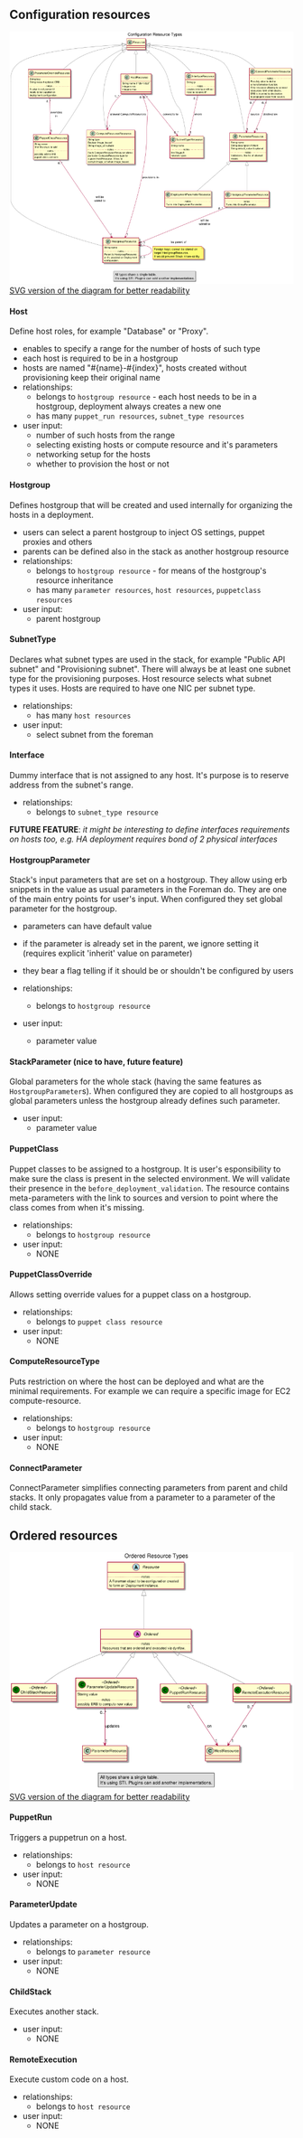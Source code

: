 ## Configuration resources

![Configuration resource class diagram](./diagrams/config_resource_overview.png)
[SVG version of the diagram for better readability](./diagrams/config_resource_overview.svg)

#### Host
Define host roles, for example "Database" or "Proxy".

* enables to specify a range for the number of hosts of such type
* each host is required to be in a hostgroup
* hosts are named "#{name}-#{index}", hosts created without provisioning keep their original name
* relationships:
  * belongs to `hostgroup resource` - each host needs to be in a hostgroup, deployment always creates a new one
  * has many `puppet_run resources`, `subnet_type resources`
* user input:
  * number of such hosts from the range
  * selecting existing hosts or compute resource and it's parameters
  * networking setup for the hosts
  * whether to provision the host or not

#### Hostgroup
Defines hostgroup that will be created and used internally for organizing the hosts in a deployment.

* users can select a parent hostgroup to inject OS settings, puppet proxies and others
* parents can be defined also in the stack as another hostgroup resource
* relationships:
  * belongs to `hostgroup resource` - for means of the hostgroup's resource inheritance
  * has many `parameter resources`, `host resources`, `puppetclass resources`
* user input:
  * parent hostgroup

#### SubnetType
Declares what subnet types are used in the stack, for example "Public API subnet" and "Provisioning subnet". There will always be at least one subnet type for the provisioning purposes. Host resource selects what subnet types it uses. Hosts are required to have one NIC per subnet type.

* relationships:
  * has many `host resources`
* user input:
  * select subnet from the foreman

#### Interface
Dummy interface that is not assigned to any host. It's purpose is to reserve address from the subnet's range.

* relationships:
  * belongs to `subnet_type resource`

**FUTURE FEATURE**: *it might be interesting to define interfaces requirements on hosts too, e.g. HA deployment requires bond of 2 physical interfaces*

#### HostgroupParameter
Stack's input parameters that are set on a hostgroup. They allow using erb snippets in the value as usual parameters in the Foreman do.
They are one of the main entry points for user's input. When configured they set global parameter for the hostgroup.

* parameters can have default value
* if the parameter is already set in the parent, we ignore setting it (requires explicit 'inherit' value on parameter)
* they bear a flag telling if it should be or shouldn't be configured by users

* relationships:
  * belongs to `hostgroup resource`
* user input:
  * parameter value

#### StackParameter (nice to have, future feature)
Global parameters for the whole stack (having the same features as `HostgroupParameter`s). When configured they are copied to all hostgroups as global parameters
unless the hostgroup already defines such parameter.

* user input:
  * parameter value

#### PuppetClass
Puppet classes to be assigned to a hostgroup. It is user's esponsibility to make sure the class is present in the selected environment. We will validate their presence
in the `before_deployment_validation`. The resource contains meta-parameters with the link to sources and version to point where the class comes from when it's missing.

* relationships:
  * belongs to `hostgroup resource`
* user input:
  * NONE

#### PuppetClassOverride
Allows setting override values for a puppet class on a hostgroup.

* relationships:
  * belongs to `puppet class resource`
* user input:
  * NONE

#### ComputeResourceType
Puts restriction on where the host can be deployed and what are the minimal requirements. For example we can require a specific image for EC2 compute-resource.

* relationships:
  * belongs to `hostgroup resource`
* user input:
  * NONE

#### ConnectParameter
ConnectParameter simplifies connecting parameters from parent and child stacks. It only propagates value from a parameter to a parameter of the child stack.



## Ordered resources

![Ordered resource class diagram](./diagrams/ordered_resource_overview.png)
[SVG version of the diagram for better readability](./diagrams/ordered_resource_overview.svg)

#### PuppetRun
Triggers a puppetrun on a host.

* relationships:
  * belongs to `host resource`
* user input:
  * NONE

#### ParameterUpdate
Updates a parameter on a hostgroup.

* relationships:
  * belongs to `parameter resource`
* user input:
  * NONE


#### ChildStack
Executes another stack.

* user input:
  * NONE


#### RemoteExecution
Execute custom code on a host.

* relationships:
  * belongs to `host resource`
* user input:
  * NONE

